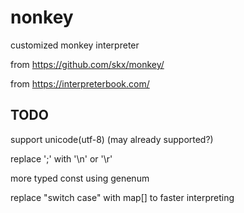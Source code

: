 # nonkey
customized monkey interpreter 

from https://github.com/skx/monkey/

from https://interpreterbook.com/

## TODO

support unicode(utf-8) (may already supported?)

replace ';' with '\n' or '\r'

more typed const using genenum

replace "switch case" with map[] to faster interpreting

